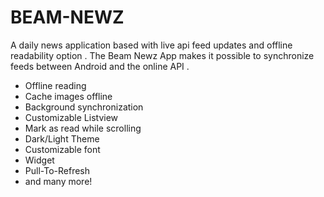 # BEAM-NEWZ
A daily news application based with live api feed updates and offline readability option .
The Beam Newz App makes it possible to synchronize feeds between Android and the online API .
- Offline reading
- Cache images offline
- Background synchronization
- Customizable Listview
- Mark as read while scrolling
- Dark/Light Theme
- Customizable font
- Widget
- Pull-To-Refresh
- and many more!
